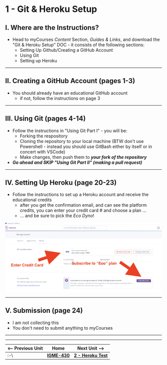 # 1 - Git & Heroku Setup

## I. Where are the Instructions?
- Head to myCourses *Content* Section, *Guides & Links*, and download the "Git & Heroku Setup" DOC - it consists of the following sections:
  - Setting Up Github/Creating a GitHub Account
  - Using Git
  - Setting up Heroku
 
---
 
## II. Creating a GitHub Account (pages 1-3)
- You should already have an educational GitHub account
  - if not, follow the instructions on page 3

---

## III. Using Git (pages 4-14)
- Follow the instructions in "Using Git Part I" - you will be:
  - Forking the respository
  - Cloning the repository to your local machine (BTW don't use Powershell - instead you should use GitBash either by itself or in concert with VSCode)
  - Make changes, then push them to ***your fork of the repository***
- ***Go ahead and SKIP "Using Git Part II" (making a pull request)***

---

## IV. Setting Up Heroku (page 20-23)
- Follow the instructions to set up a Heroku account and receive the educational credits
  - after you get the confirmation email, and can see the platform credits, you can enter your credit card # and choose a plan ...
  - ... and be sure to pick the *Eco Dyno*!

![screenshot](./_images/heroku-1.png)


---

## V. Submission (page 24)
- I am not collecting this
- You don't need to submit anything to myCourses

---
---

| <-- Previous Unit | Home | Next Unit -->
| --- | --- | --- 
|   :-\  |  [**IGME-430**](../) | [**2 - Heroku Test**](2-heroku-test.md)
